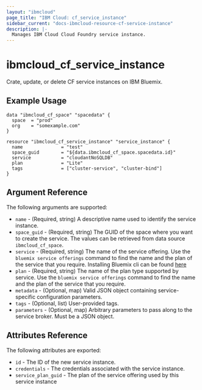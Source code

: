 ```yaml
---
layout: "ibmcloud"
page_title: "IBM Cloud: cf_service_instance"
sidebar_current: "docs-ibmcloud-resource-cf-service-instance"
description: |-
  Manages IBM Cloud Cloud Foundry service instance.
---
```


# ibmcloud\_cf_service_instance

Crate, update, or delete CF service instances on IBM Bluemix.

## Example Usage

```hcl
data "ibmcloud_cf_space" "spacedata" {
  space  = "prod"
  org    = "somexample.com"
}

resource "ibmcloud_cf_service_instance" "service_instance" {
  name              = "test"
  space_guid        = "${data.ibmcloud_cf_space.spacedata.id}"
  service           = "cloudantNoSQLDB"
  plan              = "Lite"
  tags              = ["cluster-service", "cluster-bind"]
}

```

## Argument Reference

The following arguments are supported:

* `name` - (Required, string) A descriptive name used to identify the service instance.
* `space_guid` - (Required, string) The GUID of the space where you want to create the service. The values can be retrieved from data source `ibmcloud_cf_space`.
* `service` - (Required, string) The name of the service offering. Use the `bluemix service offerings` command to find the name and the plan of the service that you require. Installing Bluemix cli can be found [here](https://console.ng.bluemix.net/docs/cli/reference/bluemix_cli/index.html#getting-started)
* `plan` - (Required, string) The name of the plan type supported by service. Use the `bluemix service offerings` command to find the name and the plan of the service that you require.
* `metadata` - (Optional, map) Valid JSON object containing service-specific configuration parameters.
* `tags` - (Optional, list) User-provided tags.
* `parameters` - (Optional, map) Arbitrary parameters to pass along to the service broker. Must be a JSON object.

## Attributes Reference

The following attributes are exported:

* `id` - The ID of the new service instance.
* `credentials` - The credentials associated with the service instance.
* `service_plan_guid` - The plan of the service offering used by this service instance 

